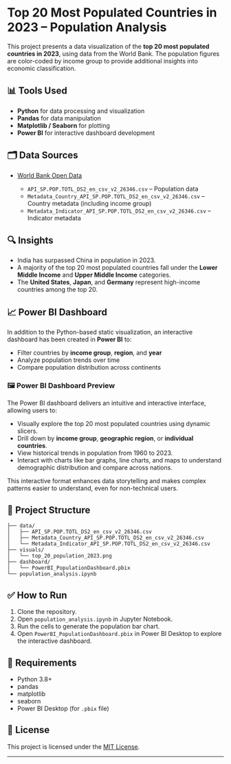 # Top 20 Most Populated Countries in 2023 – Population Analysis

This project presents a data visualization of the **top 20 most populated countries in 2023**, using data from the World Bank. The population figures are color-coded by income group to provide additional insights into economic classification.

## 📊 Tools Used

* **Python** for data processing and visualization
* **Pandas** for data manipulation
* **Matplotlib / Seaborn** for plotting
* **Power BI** for interactive dashboard development

## 🗂️ Data Sources

* [World Bank Open Data](https://data.worldbank.org/indicator/SP.POP.TOTL)

  * `API_SP.POP.TOTL_DS2_en_csv_v2_26346.csv` – Population data
  * `Metadata_Country_API_SP.POP.TOTL_DS2_en_csv_v2_26346.csv` – Country metadata (including income group)
  * `Metadata_Indicator_API_SP.POP.TOTL_DS2_en_csv_v2_26346.csv` – Indicator metadata

## 🔍 Insights

* India has surpassed China in population in 2023.
* A majority of the top 20 most populated countries fall under the **Lower Middle Income** and **Upper Middle Income** categories.
* The **United States**, **Japan**, and **Germany** represent high-income countries among the top 20.

## 📈 Power BI Dashboard

In addition to the Python-based static visualization, an interactive dashboard has been created in **Power BI** to:

* Filter countries by **income group**, **region**, and **year**
* Analyze population trends over time
* Compare population distribution across continents

### 🖼️ Power BI Dashboard Preview

The Power BI dashboard delivers an intuitive and interactive interface, allowing users to:

* Visually explore the top 20 most populated countries using dynamic slicers.
* Drill down by **income group**, **geographic region**, or **individual countries**.
* View historical trends in population from 1960 to 2023.
* Interact with charts like bar graphs, line charts, and maps to understand demographic distribution and compare across nations.

This interactive format enhances data storytelling and makes complex patterns easier to understand, even for non-technical users.

## 📁 Project Structure

```
├── data/
│   ├── API_SP.POP.TOTL_DS2_en_csv_v2_26346.csv
│   ├── Metadata_Country_API_SP.POP.TOTL_DS2_en_csv_v2_26346.csv
│   └── Metadata_Indicator_API_SP.POP.TOTL_DS2_en_csv_v2_26346.csv
├── visuals/
│   └── top_20_population_2023.png
├── dashboard/
│   └── PowerBI_PopulationDashboard.pbix
└── population_analysis.ipynb
```

## ✅ How to Run

1. Clone the repository.
2. Open `population_analysis.ipynb` in Jupyter Notebook.
3. Run the cells to generate the population bar chart.
4. Open `PowerBI_PopulationDashboard.pbix` in Power BI Desktop to explore the interactive dashboard.

## 📌 Requirements

* Python 3.8+
* pandas
* matplotlib
* seaborn
* Power BI Desktop (for `.pbix` file)

## 🧾 License

This project is licensed under the [MIT License](LICENSE).

---

